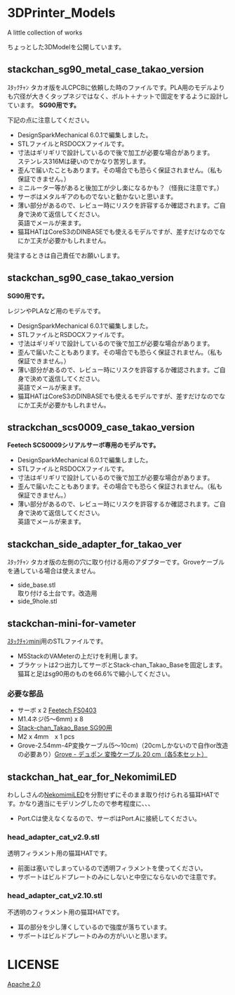 # 3DPrinter_Models
 A little collection of works

ちょっとした3DModelを公開しています。


## stackchan_sg90_metal_case_takao_version

ｽﾀｯｸﾁｬﾝ タカオ版をJLCPCBに依頼した時のファイルです。PLA用のモデルよりも穴径が大きくタップネジではなく、ボルト＋ナットで固定をするように設計しています。
**SG90用です。**

下記の点に注意してください。

- DesignSparkMechanical 6.0.1で編集しました。
- STLファイルとRSDOCXファイルです。
- 寸法はギリギリで設計しているので後で加工が必要な場合があります。<br>ステンレス316Mは硬いのでかなり苦労します。
- 歪んで届いたこともあります。その場合でも恐らく保証されません。（私も保証できません。）
- ミニルーター等があると後加工が少し楽になるかも？（怪我に注意です。）
- サーボはメタルギアのものでないと動かないと思います。
- 薄い部分があるので、レビュー時にリスクを許容するか確認されます。ご自身で決めて返信してください。<br>英語でメールが来ます。
- 猫耳HATはCoreS3のDINBASEでも使えるモデルですが、差すだけなのでなにか工夫が必要かもしれません。

発注するときは自己責任でお願いします。


## stackchan_sg90_case_takao_version

**SG90用です。**

レジンやPLAなど用のモデルです。

- DesignSparkMechanical 6.0.1で編集しました。
- STLファイルとRSDOCXファイルです。
- 寸法はギリギリで設計しているので後で加工が必要な場合があります。
- 歪んで届いたこともあります。その場合でも恐らく保証されません。（私も保証できません。）
- 薄い部分があるので、レビュー時にリスクを許容するか確認されます。ご自身で決めて返信してください。<br>英語でメールが来ます。
- 猫耳HATはCoreS3のDINBASEでも使えるモデルですが、差すだけなのでなにか工夫が必要かもしれません。

## strackchan_scs0009_case_takao_version

**Feetech SCS0009シリアルサーボ専用のモデルです。**

- DesignSparkMechanical 6.0.1で編集しました。
- STLファイルとRSDOCXファイルです。
- 寸法はギリギリで設計しているので後で加工が必要な場合があります。
- 歪んで届いたこともあります。その場合でも恐らく保証されません。（私も保証できません。）
- 薄い部分があるので、レビュー時にリスクを許容するか確認されます。ご自身で決めて返信してください。<br>英語でメールが来ます。

## stackchan_side_adapter_for_takao_ver

ｽﾀｯｸﾁｬﾝ タカオ版の左側の穴に取り付ける用のアダプターです。Groveケーブルを通している場合は使えません。

- side_base.stl<br>取り付ける土台です。改造用
- side_9hole.stl<br>

## stackchan-mini-for-vameter

[ｽﾀｯｸﾁｬﾝmini](https://x.com/mongonta555/status/1800142036345188758)用のSTLファイルです。
- M5StackのVAMeterの上だけを利用します。
- ブラケットは2つ出力してサーボとStack-chan_Takao_Baseを固定します。
猫耳と足はsg90用のものを66.6%で縮小してください。

### 必要な部品
- サーボ x 2 [Feetech FS0403](https://akizukidenshi.com/catalog/g/g114805/)
- M1.4ネジ(5～6mm) x 8
- [Stack-chan_Takao_Base SG90用](https://www.switch-science.com/products/8905)
- M2 x 4mm　x 1 pcs
- Grove-2.54mm-4P変換ケーブル(5～10cm)（20cmしかないので自作or改造の必要あり）[Grove - デュポン 変換ケーブル 20 cm（各5本セット）](https://www.switch-science.com/products/8305)

## stackchan_hat_ear_for_NekomimiLED

わししさんの[NekomimiLED](https://washishi.booth.pm/items/5686894)を分割せずにそのまま取り付けられる猫耳HATです。かなり適当にモデリングしたので参考程度に、、、
- Port.Cは使えなくなるので、サーボはPort.Aに接続してください。

### head_adapter_cat_v2.9.stl
透明フィラメント用の猫耳HATです。
- 前面は塞いでしまっているので透明フィラメントを使ってください。
- サポートはビルドプレートのみにしないと中空にならないので注意です。

### head_adapter_cat_v2.10.stl
不透明のフィラメント用の猫耳HATです。
- 耳の部分を少し薄くしているので強度が落ちています。
- サポートはビルドプレートのみの方がいいと思います。

# LICENSE

[Apache 2.0](https://github.com/mongonta0716/3DPrinter_Models/blob/master/LICENSE)
